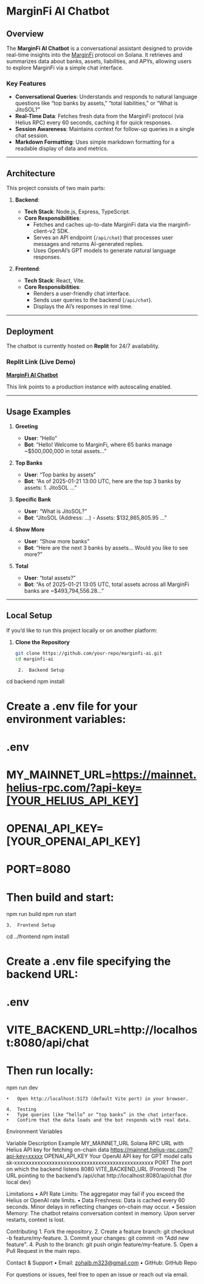 # MarginFi AI Chatbot

## Overview

The **MarginFi AI Chatbot** is a conversational assistant designed to provide real-time insights into the [MarginFi](https://marginfi.com/) protocol on Solana. It retrieves and summarizes data about banks, assets, liabilities, and APYs, allowing users to explore MarginFi via a simple chat interface.

### Key Features

- **Conversational Queries**: Understands and responds to natural language questions like “top banks by assets,” “total liabilities,” or “What is JitoSOL?”
- **Real-Time Data**: Fetches fresh data from the MarginFi protocol (via Helius RPC) every 60 seconds, caching it for quick responses.
- **Session Awareness**: Maintains context for follow-up queries in a single chat session.
- **Markdown Formatting**: Uses simple markdown formatting for a readable display of data and metrics.

---

## Architecture

This project consists of two main parts:

1. **Backend**:
   - **Tech Stack**: Node.js, Express, TypeScript.
   - **Core Responsibilities**:
     - Fetches and caches up-to-date MarginFi data via the marginfi-client-v2 SDK.
     - Serves an API endpoint (`/api/chat`) that processes user messages and returns AI-generated replies.
     - Uses OpenAI’s GPT models to generate natural language responses.

2. **Frontend**:
   - **Tech Stack**: React, Vite.
   - **Core Responsibilities**:
     - Renders a user-friendly chat interface.
     - Sends user queries to the backend (`/api/chat`).
     - Displays the AI’s responses in real time.

---

## Deployment

The chatbot is currently hosted on **Replit** for 24/7 availability. 

### Replit Link (Live Demo)
[**MarginFi AI Chatbot**](https://marginfi-ai-kit-zohaibmohd.replit.app)

This link points to a production instance with autoscaling enabled.

---

## Usage Examples

1. **Greeting**  
   - **User**: “Hello”  
   - **Bot**: “Hello! Welcome to MarginFi, where 65 banks manage ~$500,000,000 in total assets…”

2. **Top Banks**  
   - **User**: “Top banks by assets”  
   - **Bot**: “As of 2025-01-21 13:00 UTC, here are the top 3 banks by assets: 1. JitoSOL …”

3. **Specific Bank**  
   - **User**: “What is JitoSOL?”  
   - **Bot**: “JitoSOL (Address: …) - Assets: $132,865,805.95 …”

4. **Show More**  
   - **User**: “Show more banks”  
   - **Bot**: “Here are the next 3 banks by assets… Would you like to see more?”

5. **Total**  
   - **User**: “total assets?”  
   - **Bot**: “As of 2025-01-21 13:05 UTC, total assets across all MarginFi banks are ~$493,794,556.28…”

---

## Local Setup

If you’d like to run this project locally or on another platform:

1. **Clone the Repository**  
   ```bash
   git clone https://github.com/your-repo/marginfi-ai.git
   cd marginfi-ai

	2.	Backend Setup

cd backend
npm install

# Create a .env file for your environment variables:
# .env
# MY_MAINNET_URL=https://mainnet.helius-rpc.com/?api-key=[YOUR_HELIUS_API_KEY]
# OPENAI_API_KEY=[YOUR_OPENAI_API_KEY]
# PORT=8080
#
# Then build and start:
npm run build
npm run start


	3.	Frontend Setup

cd ../frontend
npm install

# Create a .env file specifying the backend URL:
# .env
# VITE_BACKEND_URL=http://localhost:8080/api/chat
#
# Then run locally:
npm run dev

	•	Open http://localhost:5173 (default Vite port) in your browser.

	4.	Testing
	•	Type queries like “hello” or “top banks” in the chat interface.
	•	Confirm that the data loads and the bot responds with real data.

Environment Variables

Variable	Description	Example
MY_MAINNET_URL	Solana RPC URL with Helius API key for fetching on-chain data	https://mainnet.helius-rpc.com/?api-key=xxxxx
OPENAI_API_KEY	Your OpenAI API key for GPT model calls	sk-xxxxxxxxxxxxxxxxxxxxxxxxxxxxxxxxxxxxxxxxxxxxxxxx
PORT	The port on which the backend listens	8080
VITE_BACKEND_URL	(Frontend) The URL pointing to the backend’s /api/chat	http://localhost:8080/api/chat (for local dev)

Limitations
	•	API Rate Limits: The aggregator may fail if you exceed the Helius or OpenAI rate limits.
	•	Data Freshness: Data is cached every 60 seconds. Minor delays in reflecting changes on-chain may occur.
	•	Session Memory: The chatbot retains conversation context in memory. Upon server restarts, context is lost.

Contributing
	1.	Fork the repository.
	2.	Create a feature branch: git checkout -b feature/my-feature.
	3.	Commit your changes: git commit -m "Add new feature".
	4.	Push to the branch: git push origin feature/my-feature.
	5.	Open a Pull Request in the main repo.

Contact & Support
	•	Email: zohaib.m323@gmail.com
	•	GitHub: GitHub Repo

For questions or issues, feel free to open an issue or reach out via email.